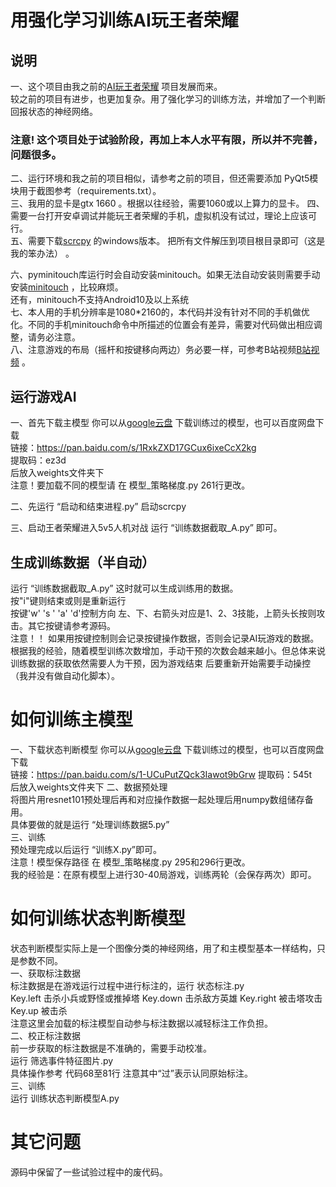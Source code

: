 # 用强化学习训练AI玩王者荣耀
 ## 说明
一、这个项目由我之前的[AI玩王者荣耀](https://github.com/FengQuanLi/ResnetGPT) 项目发展而来。  
    较之前的项目有进步，也更加复杂。用了强化学习的训练方法，并增加了一个判断回报状态的神经网络。  
 ### 注意! 这个项目处于试验阶段，再加上本人水平有限，所以并不完善，问题很多。
二、运行环境和我之前的项目相似，请参考之前的项目，但还需要添加 PyQt5模块用于截图参考（requirements.txt）。    
三、我用的显卡是gtx 1660 。根据以往经验，需要1060或以上算力的显卡。
四、需要一台打开安卓调试并能玩王者荣耀的手机，虚拟机没有试过，理论上应该可行。  
五、需要下载[scrcpy](https://github.com/Genymobile/scrcpy/blob/master/README.zh-Hans.md)  的windows版本。 把所有文件解压到项目根目录即可（这是我的笨办法） 。  

六、pyminitouch库运行时会自动安装minitouch。如果无法自动安装则需要手动安装[minitouch](https://github.com/openstf/minitouch) ，比较麻烦。  
还有，minitouch不支持Android10及以上系统  
七、本人用的手机分辨率是1080*2160的，本代码并没有针对不同的手机做优化。不同的手机minitouch命令中所描述的位置会有差异，需要对代码做出相应调整，请务必注意。  
八、注意游戏的布局（摇杆和按键移向两边）务必要一样，可参考B站视频[B站视频](https://www.bilibili.com/video/BV13V411W7aW) 。    


## 运行游戏AI
  
一、首先下载主模型 你可以从[google云盘](https://drive.google.com/file/d/1oTlAKPwmmfs8BL2GIMqerayeO0dyXfmk/view?usp=sharing) 下载训练过的模型，也可以百度网盘下载  
链接：https://pan.baidu.com/s/1RxkZXD17GCux6ixeCcX2kg   
提取码：ez3d   
后放入weights文件夹下  
注意！要加载不同的模型请 在 模型_策略梯度.py 261行更改。


二、先运行 “启动和结束进程.py” 启动scrcpy

三、启动王者荣耀进入5v5人机对战    运行 “训练数据截取_A.py” 即可。
## 生成训练数据（半自动）
运行 “训练数据截取_A.py” 这时就可以生成训练用的数据。  
按"i"键则结束或则是重新运行  
按键'w' 's ' 'a' 'd'控制方向  左、下、右箭头对应是1、2、3技能，上箭头长按则攻击。其它按键请参考源码。   
注意！！ 如果用按键控制则会记录按键操作数据，否则会记录AI玩游戏的数据。  
根据我的经验，随着模型训练次数增加，手动干预的次数会越来越小。但总体来说训练数据的获取依然需要人为干预，因为游戏结束
后要重新开始需要手动操控（我并没有做自动化脚本）。

# 如何训练主模型
一、下载状态判断模型 你可以从[google云盘](https://drive.google.com/file/d/1eqy-xX29sjEguuQI_1m8qaLEX3g4KAQ7/view?usp=sharing) 下载训练过的模型，也可以百度网盘下载  
链接：https://pan.baidu.com/s/1-UCuPutZQck3Iawot9bGrw 
提取码：545t  
后放入weights文件夹下 
二、数据预处理  
将图片用resnet101预处理后再和对应操作数据一起处理后用numpy数组储存备用。  
具体要做的就是运行 “处理训练数据5.py”   
三、训练  
预处理完成以后运行 “训练X.py”即可。  
注意！模型保存路径 在 模型_策略梯度.py 295和296行更改。  
我的经验是：在原有模型上进行30-40局游戏，训练两轮（会保存两次）即可。
# 如何训练状态判断模型
状态判断模型实际上是一个图像分类的神经网络，用了和主模型基本一样结构，只是参数不同。  
一、获取标注数据  
标注数据是在游戏运行过程中进行标注的，运行 状态标注.py    
Key.left 击杀小兵或野怪或推掉塔
Key.down 击杀敌方英雄
Key.right 被击塔攻击
Key.up 被击杀  
注意这里会加载的标注模型自动参与标注数据以减轻标注工作负担。  
二、校正标注数据  
前一步获取的标注数据是不准确的，需要手动校准。  
运行 筛选事件特征图片.py   
具体操作参考 代码68至81行  注意其中“过”表示认同原始标注。  
三、训练  
运行 训练状态判断模型A.py 
# 其它问题
源码中保留了一些试验过程中的废代码。


